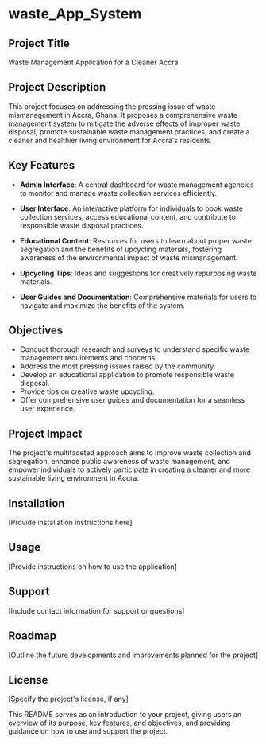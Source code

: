 # waste_App_System


## Project Title
Waste Management Application for a Cleaner Accra

## Project Description
This project focuses on addressing the pressing issue of waste mismanagement in Accra, Ghana. It proposes a comprehensive waste management system to mitigate the adverse effects of improper waste disposal, promote sustainable waste management practices, and create a cleaner and healthier living environment for Accra's residents.

## Key Features
- **Admin Interface**: A central dashboard for waste management agencies to monitor and manage waste collection services efficiently.

- **User Interface**: An interactive platform for individuals to book waste collection services, access educational content, and contribute to responsible waste disposal practices.

- **Educational Content**: Resources for users to learn about proper waste segregation and the benefits of upcycling materials, fostering awareness of the environmental impact of waste mismanagement.

- **Upcycling Tips**: Ideas and suggestions for creatively repurposing waste materials.

- **User Guides and Documentation**: Comprehensive materials for users to navigate and maximize the benefits of the system.

## Objectives
- Conduct thorough research and surveys to understand specific waste management requirements and concerns.
- Address the most pressing issues raised by the community.
- Develop an educational application to promote responsible waste disposal.
- Provide tips on creative waste upcycling.
- Offer comprehensive user guides and documentation for a seamless user experience.

## Project Impact
The project's multifaceted approach aims to improve waste collection and segregation, enhance public awareness of waste management, and empower individuals to actively participate in creating a cleaner and more sustainable living environment in Accra.

## Installation
[Provide installation instructions here]

## Usage
[Provide instructions on how to use the application]

## Support
[Include contact information for support or questions]

## Roadmap
[Outline the future developments and improvements planned for the project]

## License
[Specify the project's license, if any]

This README serves as an introduction to your project, giving users an overview of its purpose, key features, and objectives, and providing guidance on how to use and support the project.
